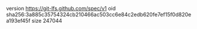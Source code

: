 version https://git-lfs.github.com/spec/v1
oid sha256:3a885c35754324cb210466ac503cc6e84c2edb620fe7ef15f0d820ea193ef45f
size 247044
